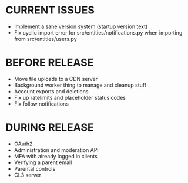 # CURRENT ISSUES
- Implement a sane version system (startup version text)
- Fix cyclic import error for src/entities/notifications.py when importing from src/entities/users.py

# BEFORE RELEASE
- Move file uploads to a CDN server
- Background worker thing to manage and cleanup stuff
- Account exports and deletions
- Fix up ratelimits and placeholder status codes
- Fix follow notifications

# DURING RELEASE
- OAuth2
- Administration and moderation API
- MFA with already logged in clients
- Verifying a parent email
- Parental controls
- CL3 server
